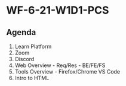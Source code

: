 # WF-6-21-W1D1-PCS

## Agenda
1. Learn Platform
2. Zoom
3. Discord
4. Web Overview - Req/Res - BE/FE/FS
5. Tools Overview - Firefox/Chrome VS Code
6. Intro to HTML
